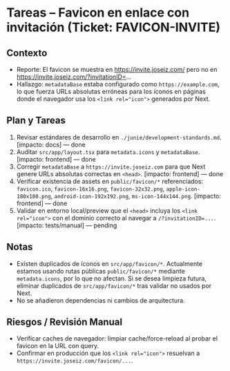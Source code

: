 # Tareas – Favicon en enlace con invitación (Ticket: FAVICON-INVITE)

## Contexto
- Reporte: El favicon se muestra en https://invite.joseiz.com/ pero no en https://invite.joseiz.com/?invitationID=...
- Hallazgo: `metadataBase` estaba configurado como `https://example.com`, lo que fuerza URLs absolutas erróneas para los íconos en páginas donde el navegador usa los `<link rel="icon">` generados por Next.

## Plan y Tareas
1. Revisar estándares de desarrollo en `./junie/development-standards.md`. [impacto: docs] — done
2. Auditar `src/app/layout.tsx` para `metadata.icons` y `metadataBase`. [impacto: frontend] — done
3. Corregir `metadataBase` a `https://invite.joseiz.com` para que Next genere URLs absolutas correctas en `<head>`. [impacto: frontend] — done
4. Verificar existencia de assets en `public/favicon/*` referenciados: `favicon.ico`, `favicon-16x16.png`, `favicon-32x32.png`, `apple-icon-180x180.png`, `android-icon-192x192.png`, `ms-icon-144x144.png`. [impacto: frontend] — done
5. Validar en entorno local/preview que el `<head>` incluya los `<link rel="icon">` con el dominio correcto al navegar a `/?invitationID=...`. [impacto: tests/manual] — pending

## Notas
- Existen duplicados de íconos en `src/app/favicon/*`. Actualmente estamos usando rutas públicas `public/favicon/*` mediante `metadata.icons`, por lo que no afectan. Si se desea limpieza futura, eliminar duplicados de `src/app/favicon/*` tras validar no usados por Next.
- No se añadieron dependencias ni cambios de arquitectura.

## Riesgos / Revisión Manual
- Verificar caches de navegador: limpiar cache/force-reload al probar el favicon en la URL con query.
- Confirmar en producción que los `<link rel="icon">` resuelvan a `https://invite.joseiz.com/favicon/...`.
